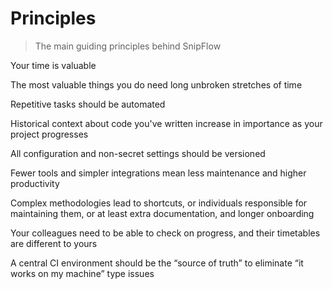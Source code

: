 # Principles 

> The main guiding principles behind SnipFlow

Your time is valuable

The most valuable things you do need long unbroken stretches of time

Repetitive tasks should be automated

Historical context about code you've written increase in importance as your project progresses

All configuration and non-secret settings should be versioned

Fewer tools and simpler integrations mean less maintenance and higher productivity

Complex methodologies lead to shortcuts, or individuals responsible for maintaining them, or at least extra documentation, and longer onboarding

Your colleagues need to be able to check on progress, and their timetables are different to yours 

A central CI environment should be the “source of truth” to eliminate “it works on my machine” type issues
